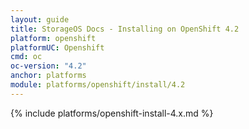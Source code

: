 ```yaml
---
layout: guide
title: StorageOS Docs - Installing on OpenShift 4.2
platform: openshift
platformUC: Openshift
cmd: oc
oc-version: "4.2"
anchor: platforms
module: platforms/openshift/install/4.2
---
```


{% include platforms/openshift-install-4.x.md %}
